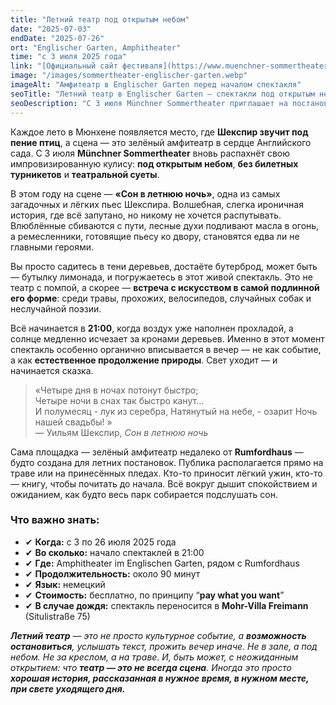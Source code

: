 ```yaml
---
title: "Летний театр под открытым небом"
date: "2025-07-03"
endDate: "2025-07-26"
ort: "Englischer Garten, Amphitheater"
time: "c 3 июля 2025 года"
link: "[Официальный сайт фестиваля](https://www.muenchner-sommertheater.de/)"
image: "/images/sommertheater-englischer-garten.webp"
imageAlt: "Амфитеатр в Englischer Garten перед началом спектакля"
seoTitle: "Летний театр в Englischer Garten — спектакли под открытым небом в Мюнхене"
seoDescription: "С 3 июля Münchner Sommertheater приглашает на постановку 'Сон в летнюю ночь' под открытым небом в Englischer Garten. Вход свободный, спектакли на немецком."
---
```


Каждое лето в Мюнхене появляется место, где **Шекспир звучит под пение птиц**, а сцена — это зелёный амфитеатр в сердце Английского сада. С 3 июля **Münchner Sommertheater** вновь распахнёт свою импровизированную кулису: **под открытым небом**, **без билетных турникетов** и **театральной суеты**.

В этом году на сцене — **«Сон в летнюю ночь»**, одна из самых загадочных и лёгких пьес Шекспира. Волшебная, слегка ироничная история, где всё запутано, но никому не хочется распутывать. Влюблённые сбиваются с пути, лесные духи подливают масла в огонь, а ремесленники, готовящие пьесу ко двору, становятся едва ли не главными героями.

Вы просто садитесь в тени деревьев, достаёте бутерброд, может быть — бутылку лимонада, и погружаетесь в этот живой спектакль. Это не театр с помпой, а скорее — **встреча с искусством в самой подлинной его форме**: среди травы, прохожих, велосипедов, случайных собак и неслучайной поэзии.

Всё начинается в **21:00**, когда воздух уже наполнен прохладой, а солнце медленно исчезает за кронами деревьев. Именно в этот момент спектакль особенно органично вписывается в вечер — не как событие, а как **естественное продолжение природы**. Свет уходит — и начинается сказка.

> «Четыре дня в ночах потонут быстро;  
> Четыре ночи в снах так быстро канут...  
> И полумесяц - лук из серебра,
> Натянутый на небе, - озарит
> Ночь нашей свадьбы! »  
> — Уильям Шекспир, *Сон в летнюю ночь*

Сама площадка — зелёный амфитеатр недалеко от **Rumfordhaus** — будто создана для летних постановок. Публика располагается прямо на траве или на принесённых пледах. Кто-то приносит лёгкий ужин, кто-то — книгу, чтобы почитать до начала. Всё вокруг дышит спокойствием и ожиданием, как будто весь парк собирается подслушать сон.

### Что важно знать:

- ✔ **Когда:** с 3 по 26 июля 2025 года  
- ✔ **Во сколько:** начало спектаклей в 21:00  
- ✔ **Где:** Amphitheater im Englischen Garten, рядом с Rumfordhaus  
- ✔ **Продолжительность:** около 90 минут  
- ✔ **Язык:** немецкий  
- ✔ **Стоимость:** бесплатно, по принципу “**pay what you want**”  
- ✔ **В случае дождя:** спектакль переносится в **Mohr-Villa Freimann** (Situlistraße 75)

_**Летний театр** — это не просто культурное событие, а **возможность остановиться**, услышать текст, прожить вечер иначе. Не в зале, а под небом. Не за креслом, а на траве. И, быть может, с неожиданным открытием: что **театр — это не всегда сцена**. Иногда это просто **хорошая история, рассказанная в нужное время, в нужном месте, при свете уходящего дня.**_